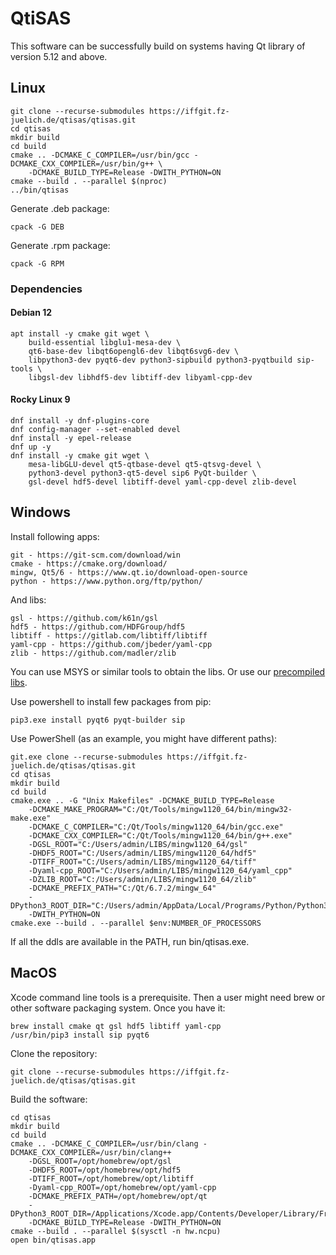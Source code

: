 # QtiSAS

This software can be successfully build on systems having Qt library of version
5.12 and above.

## Linux

    git clone --recurse-submodules https://iffgit.fz-juelich.de/qtisas/qtisas.git
    cd qtisas
    mkdir build
    cd build
    cmake .. -DCMAKE_C_COMPILER=/usr/bin/gcc -DCMAKE_CXX_COMPILER=/usr/bin/g++ \
        -DCMAKE_BUILD_TYPE=Release -DWITH_PYTHON=ON
    cmake --build . --parallel $(nproc)
    ../bin/qtisas

Generate .deb package:

    cpack -G DEB

Generate .rpm package:

    cpack -G RPM

### Dependencies

#### Debian 12

    apt install -y cmake git wget \
        build-essential libglu1-mesa-dev \
        qt6-base-dev libqt6opengl6-dev libqt6svg6-dev \
        libpython3-dev pyqt6-dev python3-sipbuild python3-pyqtbuild sip-tools \
        libgsl-dev libhdf5-dev libtiff-dev libyaml-cpp-dev

#### Rocky Linux 9

    dnf install -y dnf-plugins-core
    dnf config-manager --set-enabled devel
    dnf install -y epel-release
    dnf up -y
    dnf install -y cmake git wget \
        mesa-libGLU-devel qt5-qtbase-devel qt5-qtsvg-devel \
        python3-devel python3-qt5-devel sip6 PyQt-builder \
        gsl-devel hdf5-devel libtiff-devel yaml-cpp-devel zlib-devel

## Windows

Install following apps:

    git - https://git-scm.com/download/win
    cmake - https://cmake.org/download/
    mingw, Qt5/6 - https://www.qt.io/download-open-source
    python - https://www.python.org/ftp/python/

And libs:

    gsl - https://github.com/k61n/gsl
    hdf5 - https://github.com/HDFGroup/hdf5
    libtiff - https://gitlab.com/libtiff/libtiff
    yaml-cpp - https://github.com/jbeder/yaml-cpp
    zlib - https://github.com/madler/zlib

You can use MSYS or similar tools to obtain the libs. Or use our [precompiled 
libs](https://iffgit.fz-juelich.de/qtisas/win-libs/-/releases).

Use powershell to install few packages from pip:

    pip3.exe install pyqt6 pyqt-builder sip

Use PowerShell (as an example, you might have different paths):

    git.exe clone --recurse-submodules https://iffgit.fz-juelich.de/qtisas/qtisas.git
    cd qtisas
    mkdir build
    cd build
    cmake.exe .. -G "Unix Makefiles" -DCMAKE_BUILD_TYPE=Release
        -DCMAKE_MAKE_PROGRAM="C:/Qt/Tools/mingw1120_64/bin/mingw32-make.exe"
        -DCMAKE_C_COMPILER="C:/Qt/Tools/mingw1120_64/bin/gcc.exe"
        -DCMAKE_CXX_COMPILER="C:/Qt/Tools/mingw1120_64/bin/g++.exe"
        -DGSL_ROOT="C:/Users/admin/LIBS/mingw1120_64/gsl"
        -DHDF5_ROOT="C:/Users/admin/LIBS/mingw1120_64/hdf5"
        -DTIFF_ROOT="C:/Users/admin/LIBS/mingw1120_64/tiff"
        -Dyaml-cpp_ROOT="C:/Users/admin/LIBS/mingw1120_64/yaml_cpp"
        -DZLIB_ROOT="C:/Users/admin/LIBS/mingw1120_64/zlib"
        -DCMAKE_PREFIX_PATH="C:/Qt/6.7.2/mingw_64"
        -DPython3_ROOT_DIR="C:/Users/admin/AppData/Local/Programs/Python/Python312"
        -DWITH_PYTHON=ON
    cmake.exe --build . --parallel $env:NUMBER_OF_PROCESSORS

If all the ddls are available in the PATH, run bin/qtisas.exe.

## MacOS

Xcode command line tools is a prerequisite. Then a user might need brew or other
software packaging system. Once you have it:

    brew install cmake qt gsl hdf5 libtiff yaml-cpp
    /usr/bin/pip3 install sip pyqt6

Clone the repository:

    git clone --recurse-submodules https://iffgit.fz-juelich.de/qtisas/qtisas.git

Build the software:

    cd qtisas
    mkdir build
    cd build
    cmake .. -DCMAKE_C_COMPILER=/usr/bin/clang -DCMAKE_CXX_COMPILER=/usr/bin/clang++
        -DGSL_ROOT=/opt/homebrew/opt/gsl
        -DHDF5_ROOT=/opt/homebrew/opt/hdf5
        -DTIFF_ROOT=/opt/homebrew/opt/libtiff
        -Dyaml-cpp_ROOT=/opt/homebrew/opt/yaml-cpp
        -DCMAKE_PREFIX_PATH=/opt/homebrew/opt/qt
        -DPython3_ROOT_DIR=/Applications/Xcode.app/Contents/Developer/Library/Frameworks/Python3.framework/Versions/Current
        -DCMAKE_BUILD_TYPE=Release -DWITH_PYTHON=ON
    cmake --build . --parallel $(sysctl -n hw.ncpu)
    open bin/qtisas.app
